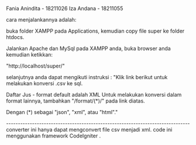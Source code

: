 Fania Anindita - 18211026
Iza Andana - 18211055

cara menjalankannya adalah:

buka folder XAMPP pada Applications, kemudian copy file super ke folder htdocs.

Jalankan Apache dan MySql pada XAMPP anda, buka browser anda kemudian ketikkan:

"http://localhost/super/"

selanjutnya anda dapat mengikuti instruksi : "Klik link berikut untuk melakukan konversi .csv ke sql.

Daftar Jus - format default adalah XML Untuk melakukan konversi dalam format lainnya, tambahkan "/format/(*)/" pada link diatas.

Dengan (*) sebagai "json", "xml", atau "html"."

------------------------------------------------------------------------------ converter ini hanya dapat mengconvert file csv menjadi xml. code ini menggunakan framework CodeIgniter .